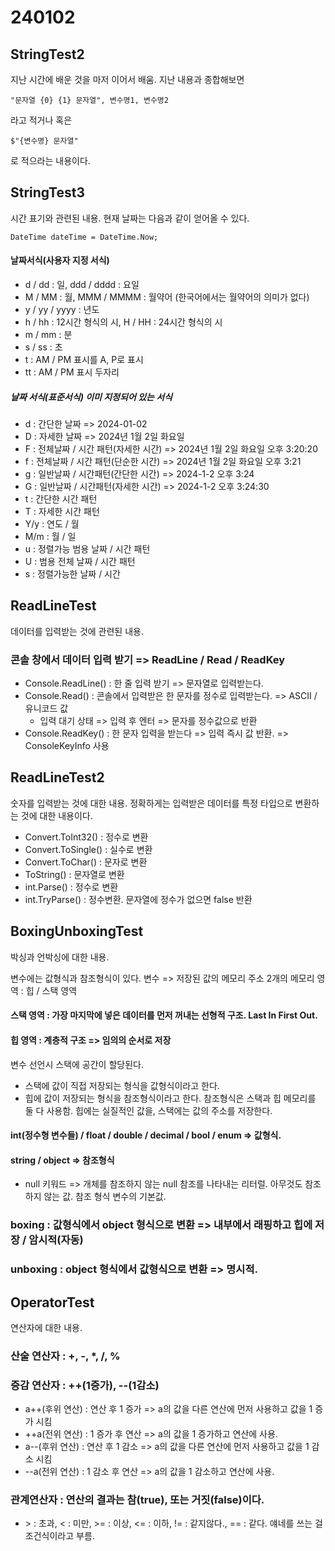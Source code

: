 # 240102
## StringTest2
지난 시간에 배운 것을 마저 이어서 배움.
지난 내용과 종합해보면
```
"문자열 {0} {1} 문자열", 변수명1, 변수명2
```
라고 적거나 혹은
```
$"{변수명} 문자열"
```
로 적으라는 내용이다.
            
## StringTest3
시간 표기와 관련된 내용.
현재 날짜는 다음과 같이 얻어올 수 있다.
```
DateTime dateTime = DateTime.Now;
```
#### 날짜서식(사용자 지정 서식)
* d / dd : 일, ddd / dddd : 요일
* M / MM : 월, MMM / MMMM : 월약어 (한국어에서는 월약어의 의미가 없다)
* y / yy / yyyy : 년도
* h / hh : 12시간 형식의 시, H / HH : 24시간 형식의 시
* m / mm : 분
* s / ss : 초
* t : AM / PM 표시를 A, P로 표시
* tt : AM / PM 표시 두자리            

##### 날짜 서식(표준서식) 이미 지정되어 있는 서식
* d : 간단한 날짜 => 2024-01-02
* D : 자세한 날짜 => 2024년 1월 2일 화요일
* F : 전체날짜 / 시간 패턴(자세한 시간) => 2024년 1월 2일 화요일  오후 3:20:20
* f : 전체날짜 / 시간 패턴(단순한 시간) => 2024년 1월 2일 화요일 오후 3:21
* g : 일반날짜 / 시간패턴(간단한 시간) => 2024-1-2 오후 3:24
* G : 일반날짜 / 시간패턴(자세한 시간) => 2024-1-2 오후 3:24:30
* t : 간단한 시간 패턴
* T : 자세한 시간 패턴
* Y/y : 연도 / 월
* M/m : 월 / 일
* u : 정렬가능 범용 날짜 / 시간 패턴
* U : 범용 전체 날짜 / 시간 패턴
* s : 정렬가능한 날짜 / 시간

## ReadLineTest
데이터를 입력받는 것에 관련된 내용.
### 콘솔 창에서 데이터 입력 받기 => ReadLine / Read / ReadKey
* Console.ReadLine() : 한 줄 입력 받기 => 문자열로 입력받는다.
* Console.Read() : 콘솔에서 입력받은 한 문자를 정수로 입력받는다. => ASCII / 유니코드 값
  * 입력 대기 상태 => 입력 후 엔터 => 문자를 정수값으로 반환
* Console.ReadKey() : 한 문자 입력을 받는다 => 입력 즉시 값 반환. => ConsoleKeyInfo 사용

## ReadLineTest2
숫자를 입력받는 것에 대한 내용. 정확하게는 입력받은 데이터를 특정 타입으로 변환하는 것에 대한 내용이다.
* Convert.ToInt32() : 정수로 변환
* Convert.ToSingle() : 실수로 변환
* Convert.ToChar() : 문자로 변환
* ToString() : 문자열로 변환
* int.Parse() : 정수로 변환
* int.TryParse() : 정수변환. 문자열에 정수가 없으면 false 반환

## BoxingUnboxingTest
박싱과 언박싱에 대한 내용.

변수에는 값형식과 참조형식이 있다.
변수 => 저장된 값의 메모리 주소
2개의 메모리 영역 : 힙 / 스택 영역
#### 스택 영역 : 가장 마지막에 넣은 데이터를 먼저 꺼내는 선형적 구조. Last In First Out.
#### 힙 영역 : 계층적 구조 => 임의의 순서로 저장
변수 선언시 스택에 공간이 할당된다.
* 스택에 값이 직접 저장되는 형식을 값형식이라고 한다.
* 힙에 값이 저장되는 형식을 참조형식이라고 한다. 참조형식은 스택과 힙 메모리를 둘 다 사용함. 힙에는 실질적인 값을, 스택에는 값의 주소를 저장한다.
#### int(정수형 변수들) / float / double / decimal / bool / enum => 값형식.
#### string / object => 참조형식
* null 키워드 => 개체를 참조하지 않는 null 참조를 나타내는 리터럴. 아무것도 참조하지 않는 값. 참조 형식 변수의 기본값.
### boxing : 값형식에서 object 형식으로 변환 => 내부에서 래핑하고 힙에 저장 / 암시적(자동)
### unboxing : object 형식에서 값형식으로 변환 => 명시적.

## OperatorTest
연산자에 대한 내용.

### 산술 연산자 : +, -, *, /, %
### 증감 연산자 : ++(1증가), --(1감소)
* a++(후위 연산) : 연산 후 1 증가 => a의 값을 다른 연산에 먼저 사용하고 값을 1 증가 시킴
* ++a(전위 연산) : 1 증가 후 연산 => a의 값을 1 증가하고 연산에 사용.
* a--(후위 연산) : 연산 후 1 감소 => a의 값을 다른 연산에 먼저 사용하고 값을 1 감소 시킴
* --a(전위 연산) : 1 감소 후 연산 => a의 값을 1 감소하고 연산에 사용.
### 관계연산자 : 연산의 결과는 참(true), 또는 거짓(false)이다.
* \> : 초과, < : 미만, >= : 이상, <= : 이하, != : 같지않다., == : 같다.
얘네를 쓰는 걸 조건식이라고 부름.

